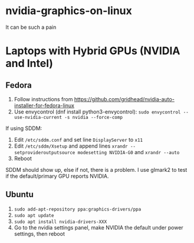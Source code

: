 # nvidia-graphics-on-linux
It can be such a pain

# Laptops with Hybrid GPUs (NVIDIA and Intel)

## Fedora
1. Follow instructions from https://github.com/gridhead/nvidia-auto-installer-for-fedora-linux
2. Use envycontrol (dnf install python3-envycontrol): `sudo envycontrol --use-nvidia-current -s nvidia --force-comp`

If using SDDM:
1. Edit `/etc/sddm.conf` and set line `DisplayServer` to `x11`
2. Edit `/etc/sddm/Xsetup` and append lines `xrandr --setprovideroutputsource modesetting NVIDIA-G0` and `xrandr --auto`
3. Reboot

SDDM should show up, else if not, there is a problem.  I use glmark2 to test if the default/primary GPU reports NVIDIA.

## Ubuntu
1. `sudo add-apt-repository ppa:graphics-drivers/ppa`
2. `sudo apt update`
3. `sudo apt install nvidia-drivers-XXX`
4. Go to the nvidia settings panel, make NVIDIA the default under power settings, then reboot
